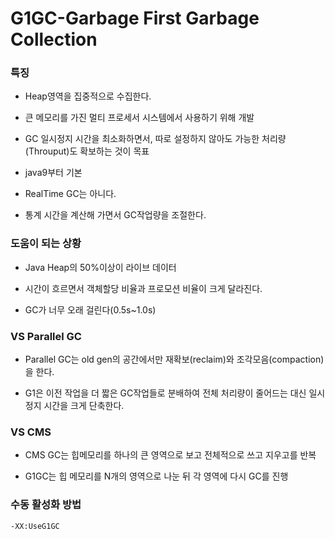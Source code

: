 # G1GC-Garbage First Garbage Collection

### 특징

- Heap영역을 집중적으로 수집한다.

- 큰 메모리를 가진 멀티 프로세서 시스템에서 사용하기 위해 개발

- GC 일시정지 시간을 최소화하면서, 따로 설정하지 않아도 가능한 처리량(Throuput)도 확보하는 것이 목표

- java9부터 기본

- RealTime GC는 아니다.

- 통계 시간을 계산해 가면서 GC작업량을 조절한다.

### 도움이 되는 상황

- Java Heap의 50%이상이 라이브 데이터

- 시간이 흐르면서 객체할당 비율과 프로모션 비율이 크게 달라진다.

- GC가 너무 오래 걸린다(0.5s~1.0s)

### 

### VS Parallel GC

- Parallel GC는  old gen의 공간에서만 재확보(reclaim)와 조각모음(compaction)을 한다.

- G1은 이전 작업을 더 짧은 GC작업들로 분배하여 전체 처리량이 줄어드는 대신 일시정지 시간을 크게 단축한다.

### VS CMS

- CMS GC는 힙메모리를 하나의 큰 영역으로 보고 전체적으로 쓰고 지우고를 반복

- G1GC는 힙 메모리를 N개의 영역으로 나눈 뒤 각 영역에 다시 GC를 진행

### 수동 활성화 방법

```bash
-XX:UseG1GC
```
